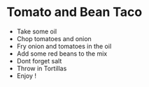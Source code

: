 # Tomato and Bean Taco

* Take some oil
* Chop tomatoes and onion
* Fry onion and tomatoes in the oil
* Add some red beans to the mix
* Dont forget salt
* Throw in Tortillas
* Enjoy !